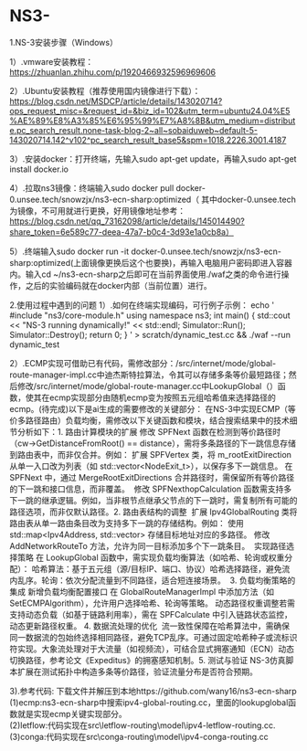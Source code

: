 # NS3-
1.NS-3安装步骤（Windows）

1）.vmware安装教程：https://zhuanlan.zhihu.com/p/1920466932596969606

2）.Ubuntu安装教程（推荐使用国内镜像进行下载）：https://blog.csdn.net/MSDCP/article/details/143020714?ops_request_misc=&request_id=&biz_id=102&utm_term=ubuntu24.04%E5%AE%89%E8%A3%85%E6%95%99%E7%A8%8B&utm_medium=distribute.pc_search_result.none-task-blog-2~all~sobaiduweb~default-5-143020714.142^v102^pc_search_result_base5&spm=1018.2226.3001.4187

3）.安装docker：打开终端，先输入sudo apt-get update，再输入sudo apt-get install docker.io

4）.拉取ns3镜像：终端输入sudo docker pull docker-0.unsee.tech/snowzjx/ns3-ecn-sharp:optimized（ 其中docker-0.unsee.tech为镜像，不可用就进行更换，好用镜像地址参考：https://blog.csdn.net/qq_73162098/article/details/145014490?share_token=6e589c77-deea-47a7-b0c4-3d93e1a0cb8a）

5）.终端输入sudo docker run -it docker-0.unsee.tech/snowzjx/ns3-ecn-sharp:optimized(上面镜像更换后这个也要换)，再输入电脑用户密码即进入容器内。输入cd ~/ns3-ecn-sharp之后即可在当前界面使用./waf之类的命令进行操作，之后的实验编码就在docker内部（当前位置）进行。



2.使用过程中遇到的问题
1）.如何在终端实现编码，可行例子示例：
echo '
#include "ns3/core-module.h"
using namespace ns3;
int main() {
    std::cout << "NS-3 running dynamically!" << std::endl;
    Simulator::Run();
    Simulator::Destroy();
    return 0;
}
' > scratch/dynamic_test.cc && ./waf --run dynamic_test

2）.ECMP实现可借助已有代码，需修改部分：/src/internet/mode/global-route-manager-impl.cc中迪杰斯特拉算法，令其可以存储多条等价最短路径；然后修改/src/internet/mode/global-route-manager.cc中LookupGlobal（）函数，使其在ecmp实现部分由随机ecmp变为按照五元组哈希值来选择路径的ecmp。(待完成)以下是ai生成的需要修改的关键部分：
  在NS-3中实现ECMP（等价多路径路由）负载均衡，需修改以下关键函数和模块，结合搜索结果中的技术细节分析如下：
  ​1. 路由计算模块的扩展​
  ​修改 SPFNext 函数​
  在检测到等价路径时（cw->GetDistanceFromRoot() == distance），需将多条路径的下一跳信息存储到路由表中，而非仅合并。例如：
  扩展 SPFVertex 类，将 m_rootExitDirection 从单一入口改为列表（如 std::vector<NodeExit_t>），以保存多下一跳信息。
  在 SPFNext 中，通过 MergeRootExitDirections 合并路径时，需保留所有等价路径的下一跳和接口信息，而非覆盖。
​  修改 SPFNexthopCalculation 函数​
  需支持多下一跳的继承逻辑。例如，当非根节点继承父节点的下一跳时，需复制所有可能的路径选项，而非仅默认路径。
  ​2. 路由表结构的调整​
​  扩展 Ipv4GlobalRouting 类​
  将路由表从单一路由条目改为支持多下一跳的存储结构。例如：
  使用 std::map<Ipv4Address, std::vector<RouteEntry>> 存储目标地址对应的多路径。
  修改 AddNetworkRouteTo 方法，允许为同一目标添加多个下一跳条目。
​  实现路径选择策略​
  在 LookupGlobal 函数中，需实现负载均衡算法（如哈希、轮询或权重分配）：
​  哈希算法​：基于五元组（源/目标IP、端口、协议）哈希选择路径，避免流内乱序。
​  轮询​：依次分配流量到不同路径，适合短连接场景。
​  3. 负载均衡策略的集成​
​  新增负载均衡配置接口​
  在 GlobalRouteManagerImpl 中添加方法（如 SetECMPAlgorithm），允许用户选择哈希、轮询等策略。
  ​动态路径权重调整​
  若需支持动态负载（如基于链路利用率），需在 SPFCalculate 中引入链路状态监控，动态更新路径权重。
  ​4. 数据流处理的优化​
​  流一致性保障​
  在哈希算法中，需确保同一数据流的包始终选择相同路径，避免TCP乱序。可通过固定哈希种子或流标识符实现。
  ​大象流处理​
  对于大流量（如视频流），可结合显式拥塞通知（ECN）动态切换路径，参考论文《Expeditus》的拥塞感知机制。
  ​5. 测试与验证​
  ​NS-3仿真脚本扩展​
  在测试拓扑中构造多条等价路径，验证流量分布是否符合预期。


3).参考代码: 下载文件并解压到本地https://github.com/wany16/ns3-ecn-sharp      
            (1)ecmp:ns3-ecn-sharp中搜索ipv4-global-routing.cc，里面的lookupglobal函数就是实现ecmp关键实现部分。  
            (2)letflow:代码实现在src\letflow-routing\model\ipv4-letflow-routing.cc.   
            (3)conga:代码实现在src\conga-routing\model\ipv4-conga-routing.cc

